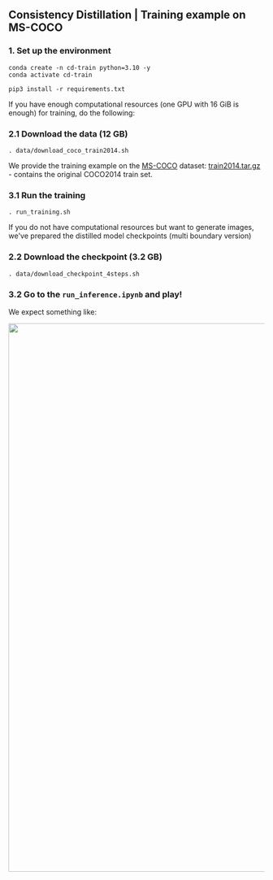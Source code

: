 ## Consistency Distillation | Training example on MS-COCO

### 1. Set up the environment

```shell
conda create -n cd-train python=3.10 -y 
conda activate cd-train

pip3 install -r requirements.txt
```

If you have enough computational resources (one GPU with 16 GiB is enough) for training, do the following:

### 2.1 Download the data (12 GB)

```shell
. data/download_coco_train2014.sh
```
We provide the training example on the [MS-COCO](https://cocodataset.org/) dataset:
[train2014.tar.gz](https://storage.yandexcloud.net/yandex-research/invertible-cd/train2014.tar.gz) - contains the original COCO2014 train set.

### 3.1 Run the training

```shell
. run_training.sh
```

If you do not have  computational resources but want to generate images, 
we've prepared the distilled model checkpoints (multi boundary version)

### 2.2 Download the checkpoint (3.2 GB)
```shell
. data/download_checkpoint_4steps.sh
```

### 3.2 Go to the ```run_inference.ipynb``` and play!
We expect something like:
<p align="center">
<img src="stuff/imgs.jpg" width="1080px"/>
</p>